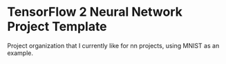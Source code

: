 # TensorFlow 2 Neural Network Project Template
Project organization that I currently like for nn projects, using MNIST as an example.
